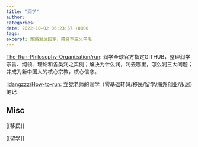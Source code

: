 ```yaml
---
title: "润学"
author: 
categories: 
date: 2022-10-02 06:23:57 +0800
tags: 
excerpt: 跑路发达国家，薅资本主义羊毛
---
```





[The-Run-Philosophy-Organization/run](https://github.com/The-Run-Philosophy-Organization/run): 润学全球官方指定GITHUB，整理润学宗旨、纲领、理论和各类润之实例；解决为什么润，润去哪里，怎么润三大问题； 并成为新中国人的核心宗教，核心信念。







[lidangzzz/How-to-run](https://github.com/lidangzzz/How-to-run): 立党老师的润学（零基础转码/移民/留学/海外创业/永居）笔记








## Misc


[[移民]]

[[留学]]




